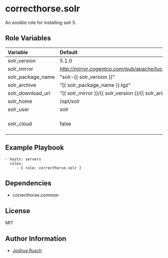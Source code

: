 correcthorse.solr
=========

An ansible role for installing solr 5.

Role Variables
--------------

| Variable		| Default							| Notes				|
| :---			| :---								| :---				|
| solr_version		| 5.1.0								|				|
| solr_mirror		| http://mirror.cogentco.com/pub/apache/lucene/solr		|				|
| solr_package_name	| "solr-{{ solr_version }}"					|				|
| solr_archive		| "{{ solr_package_name }}.tgz"					|				|
| solr_download_url	| "{{ solr_mirror }}/{{ solr_version }}/{{ solr_archive }}"	|				|
| solr_home		| /opt/solr	  		     	   			|				|
| solr_user		| solr								|				|
| solr_cloud		| false								| enable cloud mode		|

Example Playbook
----------------

    - hosts: servers
      roles:
         - { role: correcthorse.solr }

Dependencies
------------

- correcthorse.common

License
-------

MIT

Author Information
------------------

* [Joshua Rusch](https://correct.horse/)